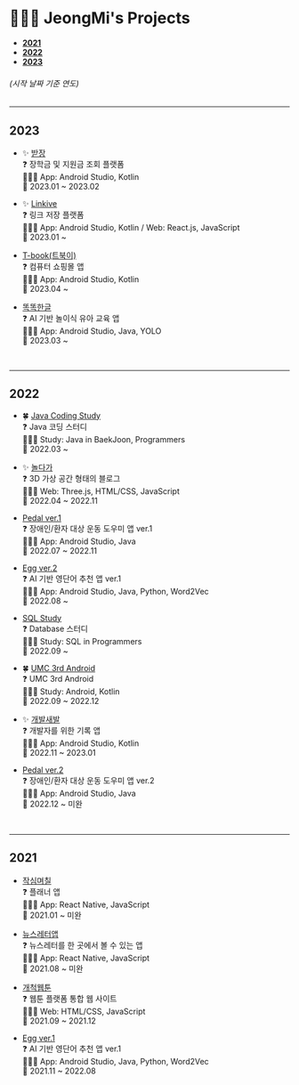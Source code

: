 # 👩🏻‍💻 JeongMi's Projects
- [**2021**](https://github.com/jung0115/jung0115/blob/main/portfolio/README.md#2021)  
- [**2022**](https://github.com/jung0115/jung0115/blob/main/portfolio/README.md#2022)  
- [**2023**](https://github.com/jung0115/jung0115/blob/main/portfolio/README.md#2023)  
###### (시작 날짜 기준 연도)

---

## 2023
- ✨ [받장](https://github.com/EnoughKK/UMC_badjang_Android)  
❓ 장학금 및 지원금 조회 플랫폼  
👩🏻‍💻 App: Android Studio, Kotlin  
📅 2023.01 ~ 2023.02  

- ✨ [Linkive](https://github.com/jung0115/Linkive_AOS)  
❓ 링크 저장 플랫폼  
👩🏻‍💻 App: Android Studio, Kotlin / Web: React.js, JavaScript  
📅 2023.01 ~  

- [T-book(트북이)](https://github.com/ddwwon/T-book_AOS)  
❓ 컴퓨터 쇼핑몰 앱  
👩🏻‍💻 App: Android Studio, Kotlin  
📅 2023.04 ~  

- [똑똑한글](https://github.com/jung0115/Thock-Thock-Hangeul)  
❓ AI 기반 놀이식 유아 교육 앱  
👩🏻‍💻 App: Android Studio, Java, YOLO  
📅 2023.03 ~  

<br/>

---
## 2022
- 🍀 [Java Coding Study](https://github.com/jung0115/heo-goo-joe-0306)  
❓ Java 코딩 스터디  
👩🏻‍💻 Study: Java in BaekJoon, Programmers  
📅 2022.03 ~  

- ✨ [놀다가](https://github.com/yahoo557/bibimbap)  
❓ 3D 가상 공간 형태의 블로그  
👩🏻‍💻 Web: Three.js, HTML/CSS, JavaScript  
📅 2022.04 ~ 2022.11  

- [Pedal ver.1](https://github.com/jung0115/pedal_sports_app)  
❓ 장애인/환자 대상 운동 도우미 앱 ver.1  
👩🏻‍💻 App: Android Studio, Java  
📅 2022.07 ~ 2022.11  

- [Egg ver.2](https://github.com/jung0115/Egg_EnglishApp)  
❓ AI 기반 영단어 추천 앱 ver.1  
👩🏻‍💻 App: Android Studio, Java, Python, Word2Vec  
📅 2022.08 ~  

- [SQL Study](https://github.com/jung0115/db-study)  
❓ Database 스터디  
👩🏻‍💻 Study: SQL in Programmers  
📅 2022.09 ~  

- 🍀 [UMC 3rd Android](https://github.com/jung0115/UMC-Android-Study)  
❓ UMC 3rd Android  
👩🏻‍💻 Study: Android, Kotlin   
📅 2022.09 ~ 2022.12  

- ✨ [개발새발](https://github.com/ddwwon/Gaebal_Saebal_AOS_Ver.2)  
❓ 개발자를 위한 기록 앱  
👩🏻‍💻 App: Android Studio, Kotlin  
📅 2022.11 ~ 2023.01  

- [Pedal ver.2](https://github.com/jung0115/pedal_sports_app_ver.2)  
❓ 장애인/환자 대상 운동 도우미 앱 ver.2  
👩🏻‍💻 App: Android Studio, Java  
📅 2022.12 ~ 미완  

<br/>
  
---
## 2021
- [작심며칠](https://github.com/13wjdgk/jsmc01)  
❓ 플래너 앱  
👩🏻‍💻 App: React Native, JavaScript  
📅 2021.01 ~ 미완  

- [뉴스레터앱](https://github.com/jung0115/Incomplete-projects/tree/main/3.NewsLetterApp)  
❓ 뉴스레터를 한 곳에서 볼 수 있는 앱  
👩🏻‍💻 App: React Native, JavaScript  
📅 2021.08 ~ 미완   

- [개척웹툰](https://github.com/ddwwon/2021-WEBTOON-Platform-dev)  
❓ 웹툰 플랫폼 통합 웹 사이트  
👩🏻‍💻 Web: HTML/CSS, JavaScript  
📅 2021.09 ~ 2021.12   

- [Egg ver.1](https://github.com/jung0115/English_App)  
❓ AI 기반 영단어 추천 앱 ver.1  
👩🏻‍💻 App: Android Studio, Java, Python, Word2Vec  
📅 2021.11 ~ 2022.08   
